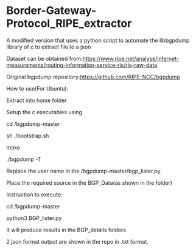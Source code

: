 # Border-Gateway-Protocol_RIPE_extractor
A modified version that uses a python script to automate the libbgpdump library of c to extract file to a json

Dataset can be obtained from:https://www.ripe.net/analyse/internet-measurements/routing-information-service-ris/ris-raw-data

Original bgpdump repository:https://github.com/RIPE-NCC/bgpdump

How to use(For Ubuntu):

Extract into home folder

Setup the c executables using

cd /bgpdump-master

sh ./bootstrap.sh

make

./bgpdump -T

Replace the user name in the /bgpdump-master/bgp_lister.py

Place the required source in the BGP_Data(as shown in the folder)

Instruction to execute:

cd /bgpdump-master

python3 BGP_lister.py

It will produce results in the BGP_details folders


2 json format output are shown in the repo in .txt format.
